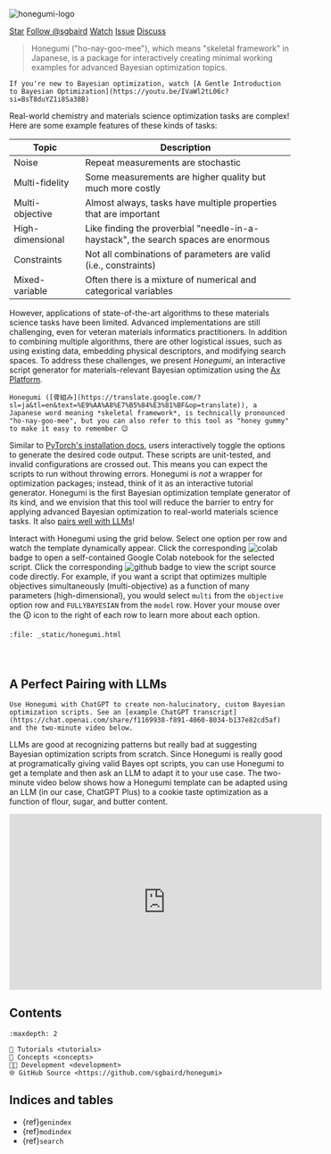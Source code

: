 ![honegumi-logo](https://github.com/sgbaird/honegumi/raw/main/reports/figures/honegumi-logo.png)

<a class="github-button" href="https://github.com/sgbaird/honegumi"
data-icon="octicon-star" data-size="large" data-show-count="true" aria-label="Star
sgbaird/honegumi on GitHub">Star</a>
<a class="github-button"
href="https://github.com/sgbaird" data-size="large" data-show-count="true"
aria-label="Follow @sgbaird on GitHub">Follow @sgbaird</a>
<a class="github-button" href="https://github.com/sgbaird/honegumi/subscription" data-icon="octicon-eye" data-size="large" data-show-count="true" aria-label="Watch sgbaird/honegumi on GitHub">Watch</a>
<a class="github-button" href="https://github.com/sgbaird/honegumi/issues"
data-icon="octicon-issue-opened" data-size="large" data-show-count="true"
aria-label="Issue sgbaird/honegumi on GitHub">Issue</a>
<a class="github-button" href="https://github.com/sgbaird/honegumi/discussions" data-icon="octicon-comment-discussion" data-size="large" aria-label="Discuss sgbaird/honegumi on GitHub">Discuss</a>
<br>

<!-- data-color-scheme="no-preference: light; light: light; dark: dark;"  -->

<!-- <iframe width="560" height="315" src="https://www.youtube.com/embed/IVaWl2tL06c?si=cFZxU3R2W9jOycLb" title="YouTube video player" frameborder="0" allow="accelerometer; autoplay; clipboard-write; encrypted-media; gyroscope; picture-in-picture; web-share" referrerpolicy="strict-origin-when-cross-origin" allowfullscreen></iframe> -->

> Honegumi ("ho-nay-goo-mee"), which means "skeletal framework" in Japanese, is a package for interactively creating minimal working examples for advanced Bayesian optimization topics.

```{tip}
If you're new to Bayesian optimization, watch [A Gentle Introduction to Bayesian Optimization](https://youtu.be/IVaWl2tL06c?si=BsT8duYZ1i8Sa38B)
```

Real-world chemistry and materials science optimization tasks are complex! Here are some example features of these kinds of tasks:

| Topic           | Description |
| --------------- | ----------- |
| Noise           | Repeat measurements are stochastic |
| Multi-fidelity  | Some measurements are higher quality but much more costly |
| Multi-objective | Almost always, tasks have multiple properties that are important |
| High-dimensional| Like finding the proverbial "needle-in-a-haystack", the search spaces are enormous |
| Constraints     | Not all combinations of parameters are valid (i.e., constraints) |
| Mixed-variable  | Often there is a mixture of numerical and categorical variables |

<!-- Maybe alloy discovery slide as a figure? -->

However, applications of state-of-the-art algorithms to these materials science tasks have been limited. Advanced implementations are still challenging, even for veteran materials informatics practitioners. In addition to combining multiple algorithms, there are other logistical issues, such as using existing data, embedding physical descriptors, and modifying search spaces. To address these challenges, we present *Honegumi*, an interactive script generator for materials-relevant Bayesian optimization using the [Ax Platform](https://ax.dev/).

```{note}
Honegumi ([骨組み](https://translate.google.com/?sl=ja&tl=en&text=%E9%AA%A8%E7%B5%84%E3%81%BF&op=translate)), a Japanese word meaning *skeletal framework*, is technically pronounced "ho-nay-goo-mee", but you can also refer to this tool as "honey gummy" to make it easy to remember 😉
```

<!-- *Honegumi* is an interactive script generator for materials-relevant Bayesian optimization using the [Ax Platform](https://ax.dev/).  -->

Similar to [PyTorch's installation docs](https://pytorch.org/get-started/locally/), users interactively toggle the options to generate the desired code output. These scripts are unit-tested, and invalid configurations are crossed out. This means you can expect the scripts to run without throwing errors. Honegumi is *not* a wrapper for optimization packages; instead, think of it as an interactive tutorial generator. Honegumi is the first Bayesian optimization template generator of its kind, and we envision that this tool will reduce the barrier to entry for applying advanced Bayesian optimization to real-world materials science tasks. It also [pairs well with LLMs](#a-perfect-pairing-with-llms)!

<!-- Meta's [Adaptive Experimentation (Ax) platform](https://ax.dev/) is one of the few optimization platforms capable of handling these challenges without oversimplification. While Ax and its backbone, [BoTorch](https://botorch.org/), have gained traction in chemistry and materials science,  -->

<!-- Honegumi ([骨組み](https://translate.google.com/?sl=ja&tl=en&text=%E9%AA%A8%E7%B5%84%E3%81%BF&op=translate)), which means _skeletal framework_ in Japanese, is a package for interactively creating API tutorials with a focus on optimization packages such as Meta's Ax Platform.  -->

<!-- https://myst-parser.readthedocs.io/en/latest/syntax/images_and_figures.html -->

Interact with Honegumi using the grid below. Select one option per row and watch the template dynamically appear. Click the corresponding ![colab](https://colab.research.google.com/assets/colab-badge.svg) badge to open a self-contained Google Colab notebook for the selected script. Click the corresponding ![github](https://img.shields.io/badge/Open%20in%20GitHub-blue?logo=github&labelColor=grey) badge to view the script source code directly. For example, if you want a script that optimizes multiple objectives simultaneously (multi-objective) as a function of many parameters (high-dimensional), you would select `multi` from the `objective` option row and `FULLYBAYESIAN` from the `model` row. Hover your mouse over the 🛈 icon to the right of each row to learn more about each option.

```{raw} html
:file: _static/honegumi.html
```

#

```{note} If you like this tool, please consider [starring it on GitHub](https://github.com/sgbaird/honegumi). If you're interested in contributing, reach out to [sterling.baird@utoronto.ca](mailto:sterling.baird@utoronto.ca) 😊
```

## A Perfect Pairing with LLMs

```{tip}
Use Honegumi with ChatGPT to create non-halucinatory, custom Bayesian optimization scripts. See an [example ChatGPT transcript](https://chat.openai.com/share/f1169938-f891-4060-8034-b137e82cd5af) and the two-minute video below.
```

LLMs are good at recognizing patterns but really bad at suggesting Bayesian optimization scripts from scratch. Since Honegumi is really good at programatically giving valid Bayes opt scripts, you can use Honegumi to get a template and then ask an LLM to adapt it to your use case. The two-minute video below shows how a Honegumi template can be adapted using an LLM (in our case, ChatGPT Plus) to a cookie taste optimization as a function of flour, sugar, and butter content.

<iframe width="560" height="315" src="https://www.youtube.com/embed/rnI2BvGgP9o?si=HGODRbP19MlkC662" title="YouTube video player" frameborder="0" allow="accelerometer; clipboard-write; encrypted-media; gyroscope; picture-in-picture; web-share" allowfullscreen></iframe>

## Contents

```{toctree}
:maxdepth: 2

🔰 Tutorials <tutorials>
📖 Concepts <concepts>
🧑‍💻 Development <development>
🌐 GitHub Source <https://github.com/sgbaird/honegumi>
```

<!-- Overview <readme> -->

## Indices and tables

* {ref}`genindex`
* {ref}`modindex`
* {ref}`search`

[Sphinx]: http://www.sphinx-doc.org/
[Markdown]: https://daringfireball.net/projects/markdown/
[reStructuredText]: http://www.sphinx-doc.org/en/master/usage/restructuredtext/basics.html
[MyST]: https://myst-parser.readthedocs.io/en/latest/

<script async defer src="https://buttons.github.io/buttons.js"></script>
